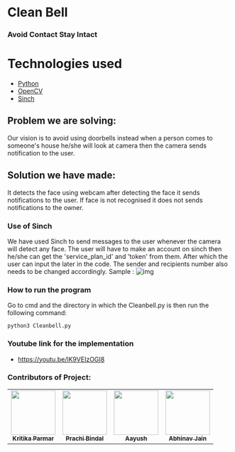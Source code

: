# Clean Bell
### Avoid Contact Stay Intact

# Technologies used
- [Python](https://www.python.org/) 
- [OpenCV](https://opencv.org/)
- [Sinch](https://www.sinch.com/)

## Problem we are solving: 
Our vision is to avoid using doorbells instead when a person comes to someone's house he/she will look at camera then the camera sends notification to the user.
## Solution we have made:
It detects the face using webcam after detecting the face it sends notifications to the user. If face is not recognised it does not sends notifications to the owner.

### Use of Sinch
We have used Sinch to send messages to the user whenever the camera will detect any face.
The user will have to make an account on sinch then he/she can get the 'service_plan_id' and 'token' from them. After which the user can input the later in the code. The sender and recipients number also needs to be changed accordingly.
Sample :
![img](https://user-images.githubusercontent.com/59971890/103369725-e20c5e80-4af0-11eb-80bb-6f19ef60a5ef.png)

### How to run the program
Go to cmd and the directory in which the Cleanbell.py is then run the following command: 
```
python3 Cleanbell.py
```

### Youtube link for the implementation
- https://youtu.be/lK9VEIzOGI8


### Contributors of Project:
<table>
  <tr>
    <td align="center"><a href="https://github.com/kritikaparmar-programmer"><img src="" width="100px;" alt=""/><br /><sub><b>Kritika Parmar</b></sub></a></td>
    <td align="center"><a href="https://github.com/Prachi0203"><img src="" width="100px;" alt=""/><br /><sub><b>Prachi Bindal</b></sub></a></td>
    <td align="center"><a href="https://github.com/"><img src="" width="100px;" alt=""/><br /><sub><b>Aayush</b></sub></a></td>
    <td align="center"><a href="https://github.com/"><img src="" width="100px;" alt=""/><br /><sub><b>Abhinav Jain</b></sub></a></td>
  </tr>
</table>
